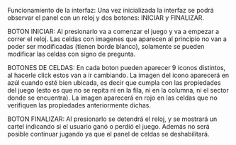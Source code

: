 Funcionamiento de la interfaz: Una vez inicializada la interfaz se podrá observar el panel con un reloj y dos botones: INICIAR y FINALIZAR.

BOTON INICIAR: Al presionarlo va a comenzar el juego y va a empezar a correr el reloj. Las celdas con imagenes que aparecen al principio no van a poder ser modificadas 
(tienen borde blanco), solamente se pueden modificar las celdas con signo de pregunta.

BOTONES DE CELDAS: En cada boton pueden aparecer 9 iconos distintos, al hacerle click estos van a ir cambiando. La imagen del icono aparecerá en azúl cuando esté bien ubicada,
es decir que cumpla con las propiedades del juego (esto es que no se repita ni en la fila, ni en la columna, ni el sector donde se encuentra). La imagen aparecerá en rojo en 
las celdas que no verifiquen las propiedades anteriormente dichas.

BOTON FINALIZAR: Al presionarlo se detendrá el reloj, y se mostrará un cartel indicando si el usuario ganó o perdió el juego. Además no será posible continuar jugando ya que 
el panel de celdas se deshabilitará.

